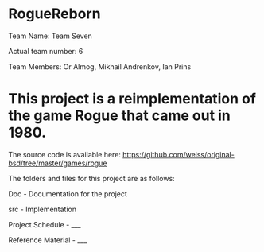 # RogueReborn

Team Name: Team Seven

Actual team number: 6

Team Members: Or Almog, Mikhail Andrenkov, Ian Prins


<h1>This project is a reimplementation of the game Rogue that came out in 1980.</h1>

The source code is available here: https://github.com/weiss/original-bsd/tree/master/games/rogue

The folders and files for this project are as follows:

Doc - Documentation for the project

src - Implementation

Project Schedule - ___

Reference Material - ___
